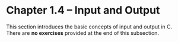 # Chapter 1.4 – Input and Output

This section introduces the basic concepts of input and output in C.  
There are **no exercises** provided at the end of this subsection.
